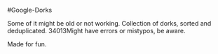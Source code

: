 #Google-Dorks

Some of it might be old or not working.
Collection of dorks, sorted and deduplicated. 
34013Might have errors or mistypos, be aware.

Made for fun.
